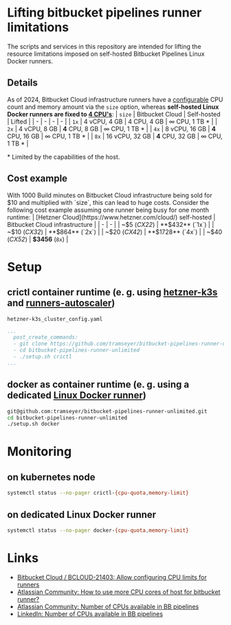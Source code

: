 # Lifting bitbucket pipelines runner limitations
The scripts and services in this repository are intended for lifting the resource limitations imposed on self-hosted Bitbucket Pipelines Linux Docker runners.
## Details
As of 2024, Bitbucket Cloud infrastructure runners have a [configurable](https://support.atlassian.com/bitbucket-cloud/docs/step-options/#Size) CPU count and memory amount via the `size` option, whereas **self-hosted Linux Docker runners are fixed to [4 CPU's](https://jira.atlassian.com/browse/BCLOUD-21403)**:
| `size` | Bitbucket Cloud | Self-hosted | Lifted |
| - | - | - | - |
| `1x` | 4 vCPU, 4 GB | 4 CPU, 4 GB | ∞ CPU, 1 TB * |
| `2x` | 4 vCPU, 8 GB | **4** CPU, 8 GB | ∞ CPU, 1 TB * |
| `4x` | 8 vCPU, 16 GB | **4** CPU, 16 GB | ∞ CPU, 1 TB * |
| `8x` | 16 vCPU, 32 GB | **4** CPU, 32 GB | ∞ CPU, 1 TB * |

\* Limited by the capabilities of the host.
## Cost example
With 1000 Build minutes on Bitbucket Cloud infrastructure being sold for $10 and multiplied with `size`, this can lead to huge costs. Consider the following cost example assuming one runner being busy for one month runtime:
| [Hetzner Cloud](https://www.hetzner.com/cloud/) self-hosted | Bitbucket Cloud infrastructure |
| - | - |
| ~$5 (*CX22*) | **$432** (`1x`) |
| ~$10 (*CX32*) | **$864** (`2x`) |
| ~$20 (*CX42*) | **$1728** (`4x`) |
| ~$40 (*CX52*) | **$3456** (`8x`) |
# Setup
## crictl container runtime (e. g. using [hetzner-k3s](https://github.com/vitobotta/hetzner-k3s) and [runners-autoscaler](https://bitbucket.org/bitbucketpipelines/runners-autoscaler))
`hetzner-k3s_cluster_config.yaml`
```yml
...
  post_create_commands:
  - git clone https://github.com/tramseyer/bitbucket-pipelines-runner-unlimited.git
  - cd bitbucket-pipelines-runner-unlimited
  - ./setup.sh crictl
...
```
## docker as container runtime (e. g. using a dedicated [Linux Docker runner](https://support.atlassian.com/bitbucket-cloud/docs/set-up-and-use-runners-for-linux/))
```sh
git@github.com:tramseyer/bitbucket-pipelines-runner-unlimited.git
cd bitbucket-pipelines-runner-unlimited
./setup.sh docker
```
# Monitoring
## on kubernetes node
```sh
systemctl status --no-pager crictl-{cpu-quota,memory-limit}
```
## on dedicated Linux Docker runner
```sh
systemctl status --no-pager docker-{cpu-quota,memory-limit}
```
# Links
* [Bitbucket Cloud / BCLOUD-21403: Allow configuring CPU limits for runners](https://jira.atlassian.com/browse/BCLOUD-21403)
* [Atlassian Community: How to use more CPU cores of host for bitbucket runner?](https://community.atlassian.com/t5/Bitbucket-Pipelines-Runners/How-to-use-more-CPU-cores-of-host-for-bitbucket-runner/qaq-p/1825300)
* [Atlassian Community: Number of CPUs available in BB pipelines](https://community.atlassian.com/t5/Bitbucket-questions/Number-of-CPUs-available-in-BB-pipelines/qaq-p/972594)
* [LinkedIn: Number of CPUs available in BB pipelines](https://www.linkedin.com/posts/logmaster_number-of-cpus-available-in-bb-pipelines-activity-7116544179366768640-qexR)
